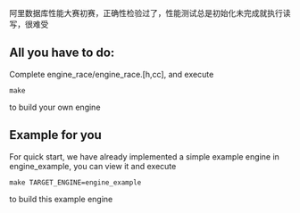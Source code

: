 阿里数据库性能大赛初赛，正确性检验过了，性能测试总是初始化未完成就执行读写，很难受
## All you have to do:

Complete engine_race/engine_race.[h,cc], and execute

```
make
```
to build your own engine

## Example for you

For quick start, we have already implemented a simple
example engine in engine_example, you can view it and execute

```
make TARGET_ENGINE=engine_example
```
to build this example engine
